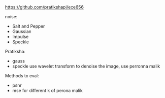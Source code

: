 https://github.com/pratikshapi/ece656

noise:
- Salt and Pepper
- Gaussian 
- Impulse
- Speckle

Pratiksha:
- gauss
- speckle
use wavelet transform to denoise the image, use perronna malik

Methods to eval:
- psnr 
- mse
for different k of perona malik